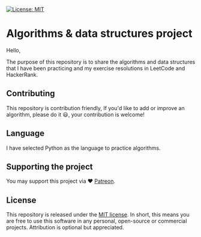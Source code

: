 
[![License: MIT](https://img.shields.io/badge/License-MIT-yellow.svg)](https://opensource.org/licenses/MIT)

# Algorithms & data structures project

Hello,

The purpose of this repository is to share the algorithms and data structures that I have been practicing and my exercise resolutions in LeetCode and HackerRank.

## Contributing

This repository is contribution friendly, If you'd like to add or improve an algorithm, please do it :smiley:, your contribution is welcome!

## Language

I have selected Python as the language to practice algorithms.

## Supporting the project
You may support this project via ❤️️ [Patreon](https://www.patreon.com/yesidays).

## License

This repository is released under the [MIT license](https://opensource.org/licenses/MIT). In short, this means you are free to use this software in any personal, open-source or commercial projects. Attribution is optional but appreciated.
